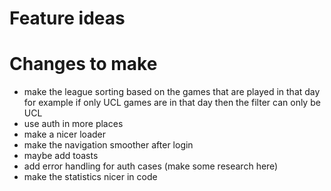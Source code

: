  # Feature ideas

 # Changes to make
 - make the league sorting based on the games that are played in that day for example if only UCL games are in that day then the filter can only be UCL
 - use auth in more places
 - make a nicer loader
 - make the navigation smoother after login 
 - maybe add toasts
 - add error handling for auth cases (make some research here)
 - make the statistics nicer in code